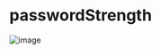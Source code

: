 # passwordStrength
![image](https://upload-images.jianshu.io/upload_images/2466108-1d83397a5fb8ebd0.gif?imageMogr2/auto-orient/strip)
